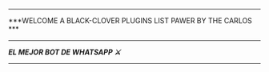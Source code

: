 -----------

***WELCOME  A BLACK-CLOVER PLUGINS LIST PAWER BY THE CARLOS ***

-----------

***EL MEJOR BOT DE WHATSAPP ⚔️***

----------
